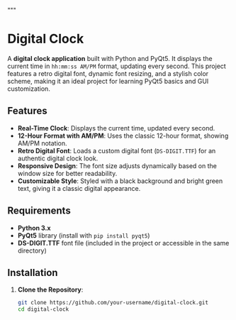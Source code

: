 """
# Digital Clock

A **digital clock application** built with Python and PyQt5. It displays the current time in `hh:mm:ss AM/PM` format, updating every second. This project features a retro digital font, dynamic font resizing, and a stylish color scheme, making it an ideal project for learning PyQt5 basics and GUI customization.

## Features

- **Real-Time Clock**: Displays the current time, updated every second.
- **12-Hour Format with AM/PM**: Uses the classic 12-hour format, showing AM/PM notation.
- **Retro Digital Font**: Loads a custom digital font (`DS-DIGIT.TTF`) for an authentic digital clock look.
- **Responsive Design**: The font size adjusts dynamically based on the window size for better readability.
- **Customizable Style**: Styled with a black background and bright green text, giving it a classic digital appearance.

## Requirements

- **Python 3.x**
- **PyQt5** library (install with `pip install pyqt5`)
- **DS-DIGIT.TTF** font file (included in the project or accessible in the same directory)

## Installation

1. **Clone the Repository**:
   ```bash
   git clone https://github.com/your-username/digital-clock.git
   cd digital-clock
